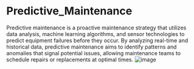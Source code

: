 # Predictive_Maintenance
Predictive maintenance is a proactive maintenance strategy that utilizes data analysis, machine learning algorithms, and sensor technologies to predict equipment failures before they occur.
By analyzing real-time and historical data, predictive maintenance aims to identify patterns and anomalies that signal potential issues, allowing maintenance teams to schedule repairs or replacements at optimal times.
![image](https://github.com/user-attachments/assets/fec2f02a-972b-4c7f-9f0f-8c853b2cbecb)
